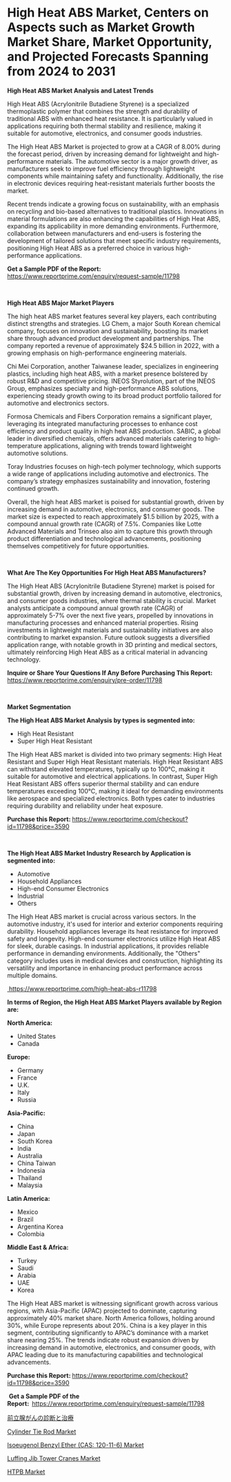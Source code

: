 <p><h1>High Heat ABS Market, Centers on Aspects such as Market Growth Market Share, Market Opportunity, and Projected Forecasts Spanning from 2024 to 2031</h1></p><p><strong>High Heat ABS Market Analysis and Latest Trends</strong></p>
<p><p>High Heat ABS (Acrylonitrile Butadiene Styrene) is a specialized thermoplastic polymer that combines the strength and durability of traditional ABS with enhanced heat resistance. It is particularly valued in applications requiring both thermal stability and resilience, making it suitable for automotive, electronics, and consumer goods industries.</p><p>The High Heat ABS Market is projected to grow at a CAGR of 8.00% during the forecast period, driven by increasing demand for lightweight and high-performance materials. The automotive sector is a major growth driver, as manufacturers seek to improve fuel efficiency through lightweight components while maintaining safety and functionality. Additionally, the rise in electronic devices requiring heat-resistant materials further boosts the market. </p><p>Recent trends indicate a growing focus on sustainability, with an emphasis on recycling and bio-based alternatives to traditional plastics. Innovations in material formulations are also enhancing the capabilities of High Heat ABS, expanding its applicability in more demanding environments. Furthermore, collaboration between manufacturers and end-users is fostering the development of tailored solutions that meet specific industry requirements, positioning High Heat ABS as a preferred choice in various high-performance applications.</p></p>
<p><strong>Get a Sample PDF of the Report:&nbsp;</strong> <a href="https://www.reportprime.com/enquiry/request-sample/11798">https://www.reportprime.com/enquiry/request-sample/11798</a></p>
<p>&nbsp;</p>
<p><strong>High Heat ABS Major Market Players</strong></p>
<p><p>The high heat ABS market features several key players, each contributing distinct strengths and strategies. LG Chem, a major South Korean chemical company, focuses on innovation and sustainability, boosting its market share through advanced product development and partnerships. The company reported a revenue of approximately $24.5 billion in 2022, with a growing emphasis on high-performance engineering materials.</p><p>Chi Mei Corporation, another Taiwanese leader, specializes in engineering plastics, including high heat ABS, with a market presence bolstered by robust R&D and competitive pricing. INEOS Styrolution, part of the INEOS Group, emphasizes specialty and high-performance ABS solutions, experiencing steady growth owing to its broad product portfolio tailored for automotive and electronics sectors.</p><p>Formosa Chemicals and Fibers Corporation remains a significant player, leveraging its integrated manufacturing processes to enhance cost efficiency and product quality in high heat ABS production. SABIC, a global leader in diversified chemicals, offers advanced materials catering to high-temperature applications, aligning with trends toward lightweight automotive solutions.</p><p>Toray Industries focuses on high-tech polymer technology, which supports a wide range of applications including automotive and electronics. The company’s strategy emphasizes sustainability and innovation, fostering continued growth.</p><p>Overall, the high heat ABS market is poised for substantial growth, driven by increasing demand in automotive, electronics, and consumer goods. The market size is expected to reach approximately $1.5 billion by 2025, with a compound annual growth rate (CAGR) of 7.5%. Companies like Lotte Advanced Materials and Trinseo also aim to capture this growth through product differentiation and technological advancements, positioning themselves competitively for future opportunities.</p></p>
<p>&nbsp;</p>
<p><strong>What Are The Key Opportunities For High Heat ABS Manufacturers?</strong></p>
<p><p>The High Heat ABS (Acrylonitrile Butadiene Styrene) market is poised for substantial growth, driven by increasing demand in automotive, electronics, and consumer goods industries, where thermal stability is crucial. Market analysts anticipate a compound annual growth rate (CAGR) of approximately 5-7% over the next five years, propelled by innovations in manufacturing processes and enhanced material properties. Rising investments in lightweight materials and sustainability initiatives are also contributing to market expansion. Future outlook suggests a diversified application range, with notable growth in 3D printing and medical sectors, ultimately reinforcing High Heat ABS as a critical material in advancing technology.</p></p>
<p><strong>Inquire or Share Your Questions If Any Before Purchasing This Report:</strong> <a href="https://www.reportprime.com/enquiry/pre-order/11798">https://www.reportprime.com/enquiry/pre-order/11798</a></p>
<p>&nbsp;</p>
<p><strong>Market Segmentation</strong></p>
<p><strong>The High Heat ABS Market Analysis by types is segmented into:</strong></p>
<p><ul><li>High Heat Resistant</li><li>Super High Heat Resistant</li></ul></p>
<p><p>The High Heat ABS market is divided into two primary segments: High Heat Resistant and Super High Heat Resistant materials. High Heat Resistant ABS can withstand elevated temperatures, typically up to 100°C, making it suitable for automotive and electrical applications. In contrast, Super High Heat Resistant ABS offers superior thermal stability and can endure temperatures exceeding 100°C, making it ideal for demanding environments like aerospace and specialized electronics. Both types cater to industries requiring durability and reliability under heat exposure.</p></p>
<p><strong>Purchase this Report:&nbsp;</strong><a href="https://www.reportprime.com/checkout?id=11798&price=3590">https://www.reportprime.com/checkout?id=11798&price=3590</a></p>
<p>&nbsp;</p>
<p><strong>The High Heat ABS Market Industry Research by Application is segmented into:</strong></p>
<p><ul><li>Automotive</li><li>Household Appliances</li><li>High-end Consumer Electronics</li><li>Industrial</li><li>Others</li></ul></p>
<p><p>The High Heat ABS market is crucial across various sectors. In the automotive industry, it's used for interior and exterior components requiring durability. Household appliances leverage its heat resistance for improved safety and longevity. High-end consumer electronics utilize High Heat ABS for sleek, durable casings. In industrial applications, it provides reliable performance in demanding environments. Additionally, the "Others" category includes uses in medical devices and construction, highlighting its versatility and importance in enhancing product performance across multiple domains.</p></p>
<p><a href="https://www.reportprime.com/high-heat-abs-r11798">&nbsp;https://www.reportprime.com/high-heat-abs-r11798</a></p>
<p><strong>In terms of Region, the High Heat ABS Market Players available by Region are:</strong></p>
<p>
    <p> <strong> North America: </strong>
        <ul>
            <li>United States</li>
            <li>Canada</li>
        </ul>
        </p> 
    <p> <strong> Europe: </strong>
        <ul>
            <li>Germany</li>
            <li>France</li>
            <li>U.K.</li>
            <li>Italy</li>
            <li>Russia</li>
        </ul>
        </p> 
    <p> <strong> Asia-Pacific: </strong>
        <ul>
            <li>China</li>
            <li>Japan</li>
            <li>South Korea</li>
            <li>India</li>
            <li>Australia</li>
            <li>China Taiwan</li>
            <li>Indonesia</li>
            <li>Thailand</li>
            <li>Malaysia</li>
        </ul>
        </p> 
    <p> <strong> Latin America: </strong>
        <ul>
            <li>Mexico</li>
            <li>Brazil</li>
            <li>Argentina Korea</li>
            <li>Colombia</li>
        </ul>
        </p> 
    <p> <strong> Middle East & Africa: </strong>
        <ul>
            <li>Turkey</li>
            <li>Saudi</li>
            <li>Arabia</li>
            <li>UAE</li>
            <li>Korea</li>
        </ul>
    </p>
    </p>
<p><p>The High Heat ABS market is witnessing significant growth across various regions, with Asia-Pacific (APAC) projected to dominate, capturing approximately 40% market share. North America follows, holding around 30%, while Europe represents about 20%. China is a key player in this segment, contributing significantly to APAC’s dominance with a market share nearing 25%. The trends indicate robust expansion driven by increasing demand in automotive, electronics, and consumer goods, with APAC leading due to its manufacturing capabilities and technological advancements.</p></p>
<p><strong>Purchase this Report: </strong><a href="https://www.reportprime.com/checkout?id=11798&price=3590">https://www.reportprime.com/checkout?id=11798&price=3590</a></p>
<p>&nbsp;<strong>Get a Sample PDF of the Report:&nbsp;&nbsp;</strong><a href="https://www.reportprime.com/enquiry/request-sample/11798">https://www.reportprime.com/enquiry/request-sample/11798</a></p>
<p><strong></strong></p>
<p><p><a href="https://medium.com/@randallrunte2023/%E5%89%8D%E7%AB%8B%E8%85%BA%E7%99%8C%E3%81%AE%E8%A8%BA%E6%96%AD%E3%81%A8%E6%B2%BB%E7%99%82%E3%81%AB%E9%96%A2%E3%81%99%E3%82%8B%E5%B8%82%E5%A0%B4%E8%AA%BF%E6%9F%BB%E5%A0%B1%E5%91%8A%E6%9B%B8%E3%81%AB%E3%81%AF-2024%E5%B9%B4%E3%81%8B%E3%82%892031%E5%B9%B4%E3%81%AB%E3%81%8B%E3%81%91%E3%81%A611-1-%E3%81%AEcagr%E3%81%A7%E4%BA%88%E6%B8%AC%E3%81%95%E3%82%8C%E3%82%8B%E5%B8%82%E5%A0%B4%E8%A6%8F%E6%A8%A1-%E3%82%B7%E3%82%A7%E3%82%A2-%E3%81%8A%E3%82%88%E3%81%B3%E6%88%90%E9%95%B7%E7%8E%87%E3%81%AB%E9%96%A2%E3%81%99%E3%82%8B%E5%88%86%E6%9E%90%E3%81%8C%E5%90%AB%E3%81%BE%E3%82%8C%E3%81%A6%E3%81%84%E3%81%BE%E3%81%99-00fbf23d84bf">前立腺がんの診断と治療</a></p><p><a href="https://medium.com/@swilliamn8765/strategic-insights-into-global-cylinder-tie-rod-market-trends-2024-2031-covered-in-194-pages-fe39ad92d71e">Cylinder Tie Rod Market</a></p><p><a href="https://issuu.com/reportprime-2/docs/isoeugenol-benzyl-ether-cas-120-11-_36b61a2e4cba26">Isoeugenol Benzyl Ether (CAS: 120-11-6) Market</a></p><p><a href="https://medium.com/@swilliamn8765/luffing-jib-tower-cranes-market-trends-a-detailed-study-of-its-market-segmentation-and-analyzing-6c3fc56d9de4">Luffing Jib Tower Cranes Market</a></p><p><a href="https://github.com/NorbertYates/Market-Research-Report-List-6/blob/main/htpb-market.md">HTPB Market</a></p></p>